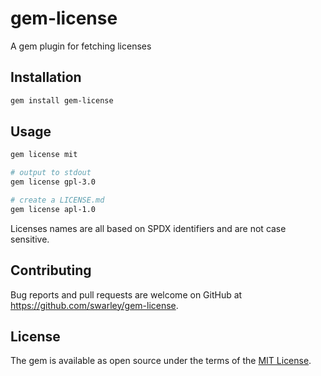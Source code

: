 # gem-license

A gem plugin for fetching licenses

## Installation

```sh
gem install gem-license
```

## Usage

```sh
gem license mit

# output to stdout
gem license gpl-3.0

# create a LICENSE.md
gem license apl-1.0
```

Licenses names are all based on SPDX identifiers and are not case sensitive.

## Contributing

Bug reports and pull requests are welcome on GitHub at https://github.com/swarley/gem-license.

## License

The gem is available as open source under the terms of the [MIT License](https://opensource.org/licenses/MIT).
